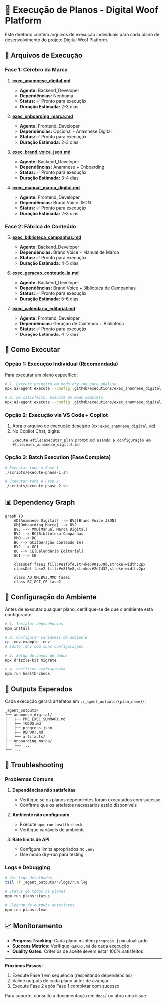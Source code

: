 # 🚀 Execução de Planos - Digital Woof Platform

Este diretório contém arquivos de execução individuais para cada plano de desenvolvimento do projeto Digital Woof Platform.

## 📁 Arquivos de Execução

### Fase 1: Cérebro da Marca

1. **[exec_anamnese_digital.md](./exec_anamnese_digital.md)**
   - **Agente:** Backend_Developer
   - **Dependências:** Nenhuma
   - **Status:** ✅ Pronto para execução
   - **Duração Estimada:** 2-3 dias

2. **[exec_onboarding_marca.md](./exec_onboarding_marca.md)**
   - **Agente:** Frontend_Developer
   - **Dependências:** Opcional - Anamnese Digital
   - **Status:** ✅ Pronto para execução
   - **Duração Estimada:** 2-3 dias

3. **[exec_brand_voice_json.md](./exec_brand_voice_json.md)**
   - **Agente:** Backend_Developer
   - **Dependências:** Anamnese + Onboarding
   - **Status:** ✅ Pronto para execução
   - **Duração Estimada:** 3-4 dias

4. **[exec_manual_marca_digital.md](./exec_manual_marca_digital.md)**
   - **Agente:** Frontend_Developer
   - **Dependências:** Brand Voice JSON
   - **Status:** ✅ Pronto para execução
   - **Duração Estimada:** 2-3 dias

### Fase 2: Fábrica de Conteúdo

5. **[exec_biblioteca_campanhas.md](./exec_biblioteca_campanhas.md)**
   - **Agente:** Backend_Developer
   - **Dependências:** Brand Voice + Manual de Marca
   - **Status:** ✅ Pronto para execução
   - **Duração Estimada:** 4-5 dias

6. **[exec_geracao_conteudo_ia.md](./exec_geracao_conteudo_ia.md)**
   - **Agente:** Backend_Developer
   - **Dependências:** Brand Voice + Biblioteca de Campanhas
   - **Status:** ✅ Pronto para execução
   - **Duração Estimada:** 5-6 dias

7. **[exec_calendario_editorial.md](./exec_calendario_editorial.md)**
   - **Agente:** Frontend_Developer
   - **Dependências:** Geração de Conteúdo + Biblioteca
   - **Status:** ✅ Pronto para execução
   - **Duração Estimada:** 4-5 dias

## 🎯 Como Executar

### Opção 1: Execução Individual (Recomendada)

Para executar um plano específico:

```bash
# 1. Execute primeiro em modo dry-run para análise
npx ai-agent execute --config .github/executions/exec_anamnese_digital.md

# 2. Se satisfeito, execute em modo completo
npx ai-agent execute --config .github/executions/exec_anamnese_digital.md --mode execute
```

### Opção 2: Execução via VS Code + Copilot

1. Abra o arquivo de execução desejado (ex: `exec_anamnese_digital.md`)
2. No Copilot Chat, digite:
   ```
   Execute #file:executar_plan.prompt.md usando a configuração em #file:exec_anamnese_digital.md
   ```

### Opção 3: Batch Execution (Fase Completa)

```bash
# Executar toda a Fase 1
./scripts/execute-phase-1.sh

# Executar toda a Fase 2
./scripts/execute-phase-2.sh
```

## 📊 Dependency Graph

```mermaid
graph TD
    AD[Anamnese Digital] --> BVJ[Brand Voice JSON]
    OM[Onboarding Marca] --> BVJ
    BVJ --> MMD[Manual Marca Digital]
    BVJ --> BC[Biblioteca Campanhas]
    MMD --> BC
    BC --> GCI[Geração Conteúdo IA]
    BVJ --> GCI
    BC --> CE[Calendário Editorial]
    GCI --> CE
    
    classDef fase1 fill:#e1f5fe,stroke:#01579b,stroke-width:2px
    classDef fase2 fill:#e8f5e8,stroke:#2e7d32,stroke-width:2px
    
    class AD,OM,BVJ,MMD fase1
    class BC,GCI,CE fase2
```

## 🔧 Configuração do Ambiente

Antes de executar qualquer plano, certifique-se de que o ambiente está configurado:

```bash
# 1. Instalar dependências
npm install

# 2. Configurar variáveis de ambiente
cp .env.example .env
# Edite .env com suas configurações

# 3. Setup do banco de dados
npx drizzle-kit migrate

# 4. Verificar configuração
npm run health-check
```

## 📝 Outputs Esperados

Cada execução gerará artefatos em `./_agent_outputs/{plan_name}/`:

```
_agent_outputs/
├── anamnese_digital/
│   ├── PRE_EXEC_SUMMARY.md
│   ├── TODOS.md
│   ├── progress.json
│   ├── REPORT.md
│   └── artifacts/
├── onboarding_marca/
│   └── ...
└── ...
```

## 🚨 Troubleshooting

### Problemas Comuns

1. **Dependências não satisfeitas**
   - Verifique se os planos dependentes foram executados com sucesso
   - Confirme que os artefatos necessários estão disponíveis

2. **Ambiente não configurado**
   - Execute `npm run health-check`
   - Verifique variáveis de ambiente

3. **Rate limits de API**
   - Configure limits apropriados no `.env`
   - Use modo dry-run para testing

### Logs e Debugging

```bash
# Ver logs detalhados
tail -f _agent_outputs/*/logs/run.log

# Status de todos os planos
npm run plans:status

# Cleanup de outputs anteriores
npm run plans:clean
```

## 📈 Monitoramento

- **Progress Tracking:** Cada plano mantém `progress.json` atualizado
- **Success Metrics:** Verifique `REPORT.md` de cada execução
- **Quality Gates:** Critérios de aceite devem estar 100% satisfeitos

---

**Próximos Passos:**
1. Execute Fase 1 em sequência (respeitando dependências)
2. Valide outputs de cada plano antes de avançar
3. Execute Fase 2 após Fase 1 completar com sucesso

Para suporte, consulte a documentação em `docs/` ou abra uma issue.